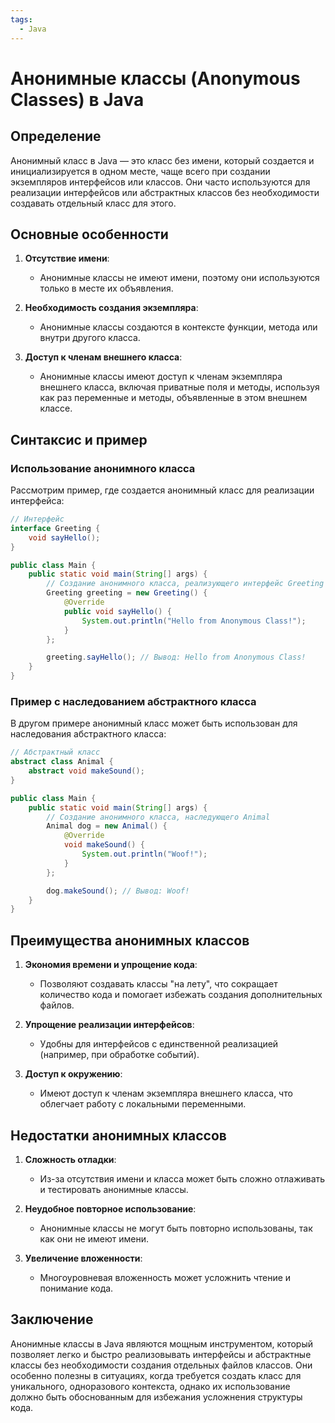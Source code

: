 ```yaml
---
tags:
  - Java
---
```

# Анонимные классы (Anonymous Classes) в Java

## Определение

Анонимный класс в Java — это класс без имени, который создается и инициализируется в одном месте, чаще всего при создании экземпляров интерфейсов или классов. Они часто используются для реализации интерфейсов или абстрактных классов без необходимости создавать отдельный класс для этого.

## Основные особенности

1. **Отсутствие имени**:
   - Анонимные классы не имеют имени, поэтому они используются только в месте их объявления.

2. **Необходимость создания экземпляра**:
   - Анонимные классы создаются в контексте функции, метода или внутри другого класса.

3. **Доступ к членам внешнего класса**:
   - Анонимные классы имеют доступ к членам экземпляра внешнего класса, включая приватные поля и методы, используя как раз переменные и методы, объявленные в этом внешнем классе.

## Синтаксис и пример

### Использование анонимного класса

Рассмотрим пример, где создается анонимный класс для реализации интерфейса:

```java
// Интерфейс
interface Greeting {
    void sayHello();
}

public class Main {
    public static void main(String[] args) {
        // Создание анонимного класса, реализующего интерфейс Greeting
        Greeting greeting = new Greeting() {
            @Override
            public void sayHello() {
                System.out.println("Hello from Anonymous Class!");
            }
        };

        greeting.sayHello(); // Вывод: Hello from Anonymous Class!
    }
}
```

### Пример с наследованием абстрактного класса

В другом примере анонимный класс может быть использован для наследования абстрактного класса:

```java
// Абстрактный класс
abstract class Animal {
    abstract void makeSound();
}

public class Main {
    public static void main(String[] args) {
        // Создание анонимного класса, наследующего Animal
        Animal dog = new Animal() {
            @Override
            void makeSound() {
                System.out.println("Woof!");
            }
        };

        dog.makeSound(); // Вывод: Woof!
    }
}
```

## Преимущества анонимных классов

1. **Экономия времени и упрощение кода**:
   - Позволяют создавать классы "на лету", что сокращает количество кода и помогает избежать создания дополнительных файлов.

2. **Упрощение реализации интерфейсов**:
   - Удобны для интерфейсов с единственной реализацией (например, при обработке событий).

3. **Доступ к окружению**:
   - Имеют доступ к членам экземпляра внешнего класса, что облегчает работу с локальными переменными.

## Недостатки анонимных классов

1. **Сложность отладки**:
   - Из-за отсутствия имени и класса может быть сложно отлаживать и тестировать анонимные классы.

2. **Неудобное повторное использование**:
   - Анонимные классы не могут быть повторно использованы, так как они не имеют имени.

3. **Увеличение вложенности**:
   - Многоуровневая вложенность может усложнить чтение и понимание кода.

## Заключение

Анонимные классы в Java являются мощным инструментом, который позволяет легко и быстро реализовывать интерфейсы и абстрактные классы без необходимости создания отдельных файлов классов. Они особенно полезны в ситуациях, когда требуется создать класс для уникального, одноразового контекста, однако их использование должно быть обоснованным для избежания усложнения структуры кода.